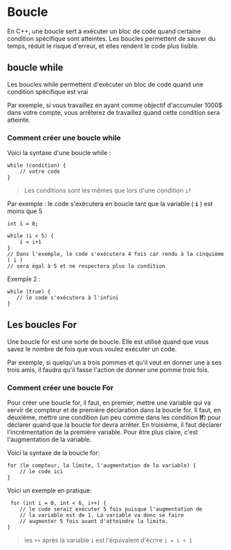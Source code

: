 # Boucle
En C++, une boucle sert à exécuter un bloc de code quand certaine condition spécifique sont atteintes.
Les boucles permettent de sauver du temps, réduit le risque d'erreur, et elles rendent le code plus lisible.
## boucle while
Les boucles while permettent d'exécuter un bloc de code quand une condition spécifique est vrai

Par exemple, si vous travaillez en ayant comme objectif d'accumuler 1000$ dans votre compte, vous arrêterez de travaillez quand cette condition sera atteinte.

### Comment créer une boucle while
Voici la syntaxe d'une boucle while : 

    while (condition) {
    	// votre code
    }
   

> Les conditions sont les mêmes que lors d'une condition `if`

   Par exemple : le code s'exécutera en boucle tant que la variable ( **`i`** ) est moins que 5

	int i = 0;
	  
    while (i < 5) {
	    i = i+1  
    }
    // Dans l'exemple, le code s'exécutera 4 fois car rendu à la cinquième ( i )
    // sera égal à 5 et ne respectera plus la condition

Exemple 2 : 

    while (true) {
	   // le code s'exécutera à l'infini  
    }
	
## Les boucles For

Une boucle for est une sorte de boucle. Elle est utilisé quand que vous savez le nombre de fois que vous voulez exécuter un code. 

Par exemple, si quelqu'un a trois pommes et qu'il veut en donner une à ses trois amis, il faudra qu'il fasse l'action de donner une pomme trois fois.

### Comment créer une boucle For

Pour créer une boucle for, il faut, en premier, mettre une variable qui va servir de compteur et de première déclaration dans la boucle for. Il faut, en deuxième, mettre une condition (un peu comme dans les condition **If**) pour déclarer quand que la boucle for devra arrêter. En troisième, il faut déclarer l'incrémentation de la première variable. Pour être plus claire, c'est l'augmentation de la variable.

Voici la syntaxe de la boucle for: 

    for (le compteur, la limite, l'augmentation de la variable) {
		// le code ici
	} 

Voici un exemple en pratique: 

     for (int i = 0, int < 6, i++) {
		// le code serait exécuter 5 fois puisque l'augmentation de 
		// la variable est de 1. La variable va donc se faire 
		// augmenter 5 fois avant d'atteindre la limite.
	} 
    
> les `++` après la variable `i` est l'équivalent d'écrire `i = i + 1`
